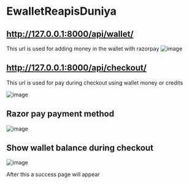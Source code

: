 # EwalletReapisDuniya

## http://127.0.0.1:8000/api/wallet/
This url is used for adding money in the wallet with razorpay
![image](https://github.com/krish6388/EwalletReapisDuniya/assets/85309615/cecf43bd-b745-4dc2-bad1-3ea70bbbffa0)

## http://127.0.0.1:8000/api/checkout/
This url is used for pay during checkout using wallet money or credits

![image](https://github.com/krish6388/EwalletReapisDuniya/assets/85309615/fb823e1e-8209-4f8e-895f-e321e5aa532a)

## Razor pay payment method

![image](https://github.com/krish6388/EwalletReapisDuniya/assets/85309615/95b33600-5b48-4522-93c9-97267146db78)

## Show wallet balance during checkout

![image](https://github.com/krish6388/EwalletReapisDuniya/assets/85309615/d1862980-a663-412a-b6ea-d095bbfb0e94)

After this a success page will appear



